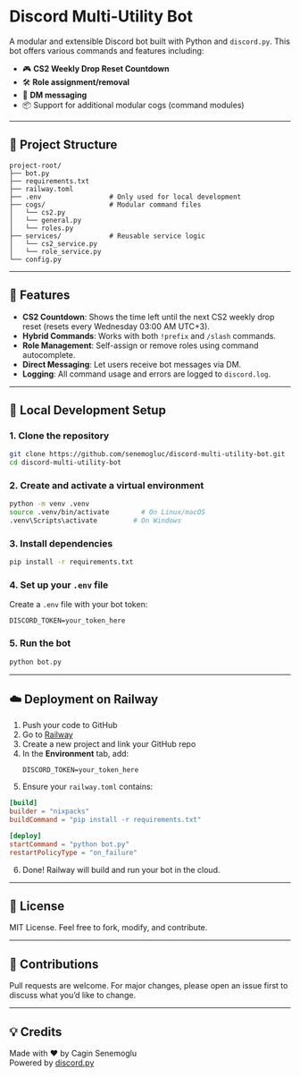 # Discord Multi-Utility Bot

A modular and extensible Discord bot built with Python and `discord.py`. This bot offers various commands and features including:

- 🎮 **CS2 Weekly Drop Reset Countdown**
- 🛠️ **Role assignment/removal**
- 💬 **DM messaging**
- 📦 Support for additional modular cogs (command modules)

---

## 📁 Project Structure

```
project-root/
├── bot.py
├── requirements.txt
├── railway.toml
├── .env                 # Only used for local development
├── cogs/                # Modular command files
│   └── cs2.py
│   └── general.py
│   └── roles.py
├── services/            # Reusable service logic
│   └── cs2_service.py
│   └── role_service.py
└── config.py

```

---

## 🚀 Features

- **CS2 Countdown**: Shows the time left until the next CS2 weekly drop reset (resets every Wednesday 03:00 AM UTC+3).
- **Hybrid Commands**: Works with both `!prefix` and `/slash` commands.
- **Role Management**: Self-assign or remove roles using command autocomplete.
- **Direct Messaging**: Let users receive bot messages via DM.
- **Logging**: All command usage and errors are logged to `discord.log`.

---

## 🧪 Local Development Setup

### 1. Clone the repository

```bash
git clone https://github.com/senemogluc/discord-multi-utility-bot.git
cd discord-multi-utility-bot
```

### 2. Create and activate a virtual environment

```bash
python -m venv .venv
source .venv/bin/activate        # On Linux/macOS
.venv\Scripts\activate         # On Windows
```

### 3. Install dependencies

```bash
pip install -r requirements.txt
```

### 4. Set up your `.env` file

Create a `.env` file with your bot token:

```
DISCORD_TOKEN=your_token_here
```

### 5. Run the bot

```bash
python bot.py
```

---

## ☁️ Deployment on Railway

1. Push your code to GitHub
2. Go to [Railway](https://railway.app/)
3. Create a new project and link your GitHub repo
4. In the **Environment** tab, add:
   ```
   DISCORD_TOKEN=your_token_here
   ```
5. Ensure your `railway.toml` contains:

```toml
[build]
builder = "nixpacks"
buildCommand = "pip install -r requirements.txt"

[deploy]
startCommand = "python bot.py"
restartPolicyType = "on_failure"
```

6. Done! Railway will build and run your bot in the cloud.

---

## 📜 License

MIT License. Feel free to fork, modify, and contribute.

---

## 🤝 Contributions

Pull requests are welcome. For major changes, please open an issue first to discuss what you’d like to change.

---

## 💡 Credits

Made with ❤️ by Cagin Senemoglu  
Powered by [discord.py](https://discordpy.readthedocs.io/)